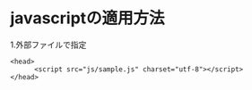 # javascriptの適用方法
1.外部ファイルで指定

```
<head>
	  <script src="js/sample.js" charset="utf-8"></script>
</head>

```
